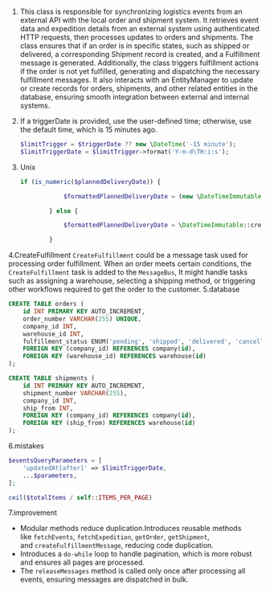 1. This class is responsible for synchronizing logistics events from an external API with the local order and shipment system. It retrieves event data and expedition details from an external system using authenticated HTTP requests, then processes updates to orders and shipments. The class ensures that if an order is in specific states, such as shipped or delivered, a corresponding Shipment record is created, and a Fulfillment message is generated.
   Additionally, the class triggers fulfillment actions if the order is not yet fulfilled, generating and dispatching the necessary fulfillment messages. It also interacts with an EntityManager to update or create records for orders, shipments, and other related entities in the database, ensuring smooth integration between external and internal systems.

2. If a triggerDate is provided, use the user-defined time; otherwise, use the default time, which is 15 minutes ago.
	```php
	$limitTrigger = $triggerDate ?? new \DateTime('-15 minute');
	$limitTriggerDate = $limitTrigger->format('Y-m-d\TH:i:s');
	```

3. Unix
	```php
	if (is_numeric($plannedDeliveryDate)) {
	
	            $formattedPlannedDeliveryDate = (new \DateTimeImmutable())->setTimestamp($plannedDeliveryDate);
	
	        } else {
	
	            $formattedPlannedDeliveryDate = \DateTimeImmutable::createFromFormat(\DATE_ATOM, $plannedDeliveryDate);
	
	        }
	```

4.CreateFulfillment
`CreateFulfillment` could be a message task used for processing order fulfillment. When an order meets certain conditions, the `CreateFulfillment` task is added to the `MessageBus`, It might handle tasks such as assigning a warehouse, selecting a shipping method, or triggering other workflows required to get the order to the customer.
5.database
```sql
CREATE TABLE orders (
    id INT PRIMARY KEY AUTO_INCREMENT,
    order_number VARCHAR(255) UNIQUE,
    company_id INT,
    warehouse_id INT,
    fulfillment_status ENUM('pending', 'shipped', 'delivered', 'cancelled') NOT NULL,
    FOREIGN KEY (company_id) REFERENCES company(id),
    FOREIGN KEY (warehouse_id) REFERENCES warehouse(id)
);

CREATE TABLE shipments (
    id INT PRIMARY KEY AUTO_INCREMENT,
    shipment_number VARCHAR(255),
    company_id INT,
    ship_from INT,
    FOREIGN KEY (company_id) REFERENCES company(id),
    FOREIGN KEY (ship_from) REFERENCES warehouse(id)
);
```
6.mistakes
```php
$eventsQueryParameters = [
    'updatedAt[after]' => $limitTriggerDate,
    ...$parameters,
];

ceil($totalItems / self::ITEMS_PER_PAGE)
```
7.improvement
- Modular methods reduce duplication.Introduces reusable methods like `fetchEvents`, `fetchExpedition`, `getOrder`, `getShipment`, and `createFulfillmentMessage`, reducing code duplication.
- Introduces a `do-while` loop to handle pagination, which is more robust and ensures all pages are processed.
- The `releaseMessages` method is called only once after processing all events, ensuring messages are dispatched in bulk.
